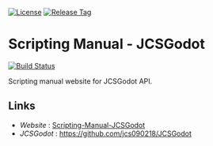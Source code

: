 [![License](https://img.shields.io/badge/License-Apache%202.0-green.svg)](https://opensource.org/licenses/Apache-2.0)
[![Release Tag](https://img.shields.io/github/tag/jcs090218/Scripting_Manual_JCSGodot.svg?label=release)](https://github.com/jcs090218/Scripting_Manual_JCSGodot/releases/latest)

# Scripting Manual - JCSGodot

[![Build Status](https://travis-ci.com/jcs090218/Scripting_Manual_JCSGodot.svg?branch=master)](https://travis-ci.com/jcs090218/Scripting_Manual_JCSGodot)

Scripting manual website for JCSGodot API.

## Links

* *Website* : [Scripting-Manual-JCSGodot](http://www.jcs-profile.com:3004)
* *JCSGodot* : https://github.com/jcs090218/JCSGodot
